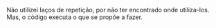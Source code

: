 Não utilizei laços de repetição, por não ter encontrado onde utiliza-los. Mas, o código executa o que se propõe a fazer.
